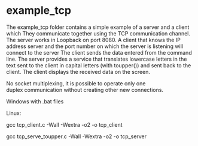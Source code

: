 # example_tcp
The example_tcp folder contains a simple example of a server and a client
which They communicate together using the TCP communication channel.
The server works in Loopback on port 8080. A client that knows the IP address
server and the port number on which the server is listening will connect to the server
The client sends the data entered from the command line.
The server provides a service that translates lowercase letters in the text
sent to the client in capital letters (with toupper())
and sent back to the client.
The client displays the received data on the screen.

No socket multiplexing, it is possible to operate only one  
duplex communication without creating other new connections.

Windows with .bat files

Linux:

gcc tcp_client.c -Wall -Wextra -o2 -o tcp_client

gcc tcp_serve_toupper.c -Wall -Wextra -o2 -o tcp_server


